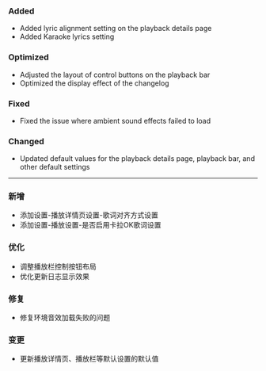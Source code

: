 ### Added

- Added lyric alignment setting on the playback details page
- Added Karaoke lyrics setting

### Optimized

- Adjusted the layout of control buttons on the playback bar
- Optimized the display effect of the changelog

### Fixed

- Fixed the issue where ambient sound effects failed to load

### Changed

- Updated default values for the playback details page, playback bar, and other default settings

---

### 新增

- 添加设置-播放详情页设置-歌词对齐方式设置
- 添加设置-播放设置-是否启用卡拉OK歌词设置

### 优化

- 调整播放栏控制按钮布局
- 优化更新日志显示效果

### 修复

- 修复环境音效加载失败的问题

### 变更

- 更新播放详情页、播放栏等默认设置的默认值
